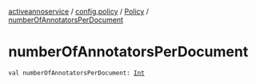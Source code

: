 [activeannoservice](../../index.md) / [config.policy](../index.md) / [Policy](index.md) / [numberOfAnnotatorsPerDocument](./number-of-annotators-per-document.md)

# numberOfAnnotatorsPerDocument

`val numberOfAnnotatorsPerDocument: `[`Int`](https://kotlinlang.org/api/latest/jvm/stdlib/kotlin/-int/index.html)